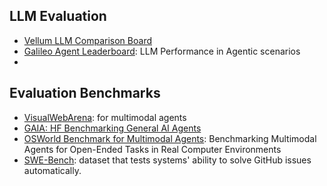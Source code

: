 
## LLM Evaluation

- [Vellum LLM Comparison Board](https://www.vellum.ai/llm-leaderboard)
- [Galileo Agent Leaderboard](https://huggingface.co/spaces/galileo-ai/agent-leaderboard): LLM Performance in Agentic scenarios
- 
## Evaluation Benchmarks

- [VisualWebArena](https://github.com/web-arena-x/visualwebarena): for multimodal agents
- [GAIA: HF Benchmarking General AI Agents](https://huggingface.co/gaia-benchmark)
- [OSWorld Benchmark for Multimodal Agents](https://os-world.github.io/): Benchmarking Multimodal Agents for Open-Ended Tasks in Real Computer Environments
- [SWE-Bench](https://www.swebench.com/): dataset that tests systems' ability to solve GitHub issues automatically.
